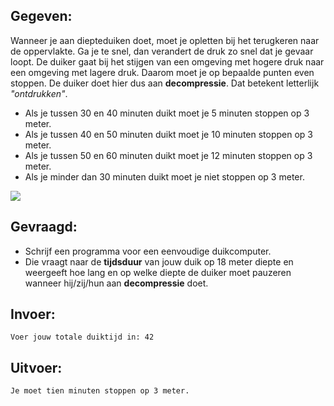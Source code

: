 ## Gegeven: 
Wanneer je aan diepteduiken doet, moet je opletten bij het terugkeren naar de oppervlakte. Ga je te snel, dan verandert de druk zo snel dat je gevaar loopt. De duiker gaat bij het stijgen van een omgeving met hogere druk naar een omgeving met lagere druk. Daarom moet je op bepaalde punten even stoppen. De duiker doet hier dus aan **decompressie**. Dat betekent letterlijk *"ontdrukken"*. 

*	Als je tussen 30 en 40 minuten duikt moet je 5 minuten stoppen op 3 meter.
*	Als je tussen 40 en 50 minuten duikt moet je 10 minuten stoppen op 3 meter.
*	Als je tussen 50 en 60 minuten duikt moet je 12 minuten stoppen op 3 meter.
*	Als je minder dan 30 minuten duikt moet je niet stoppen op 3 meter.

<img src="https://upload.wikimedia.org/wikipedia/commons/f/f8/Trevor_Jackson_returns_from_SS_Kyogle.jpg"/>

## Gevraagd: 

* Schrijf een programma voor een eenvoudige duikcomputer. 
* Die vraagt naar de **tijdsduur** van jouw duik op 18 meter diepte en weergeeft hoe lang en op welke diepte de duiker moet pauzeren wanneer hij/zij/hun aan **decompressie** doet. 

## Invoer: 
```
Voer jouw totale duiktijd in: 42
```

## Uitvoer: 
```
Je moet tien minuten stoppen op 3 meter. 
```

